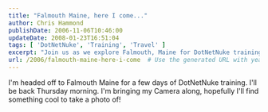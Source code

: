 ```yaml
---
title: "Falmouth Maine, here I come..."
author: Chris Hammond
publishDate: 2006-11-06T10:46:00
updateDate: 2008-01-23T16:51:04
tags: [ 'DotNetNuke', 'Training', 'Travel' ]
excerpt: "Join us as we explore Falmouth, Maine for DotNetNuke training. Stay tuned for exciting photos from our trip! #FalmouthMaine #DotNetNukeTraining"
url: /2006/falmouth-maine-here-i-come  # Use the generated URL with year
---
```

I'm headed off to Falmouth Maine for a few days of DotNetNuke training. I'll be back Thursday morning. I'm bringing my Camera along, hopefully I'll find something cool to take a photo of!

